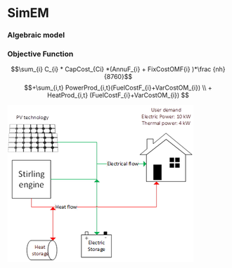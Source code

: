 # SimEM
### Algebraic model
### Objective Function

$$\sum_{i} C_{i} * CapCost_{Ci} *(AnnuF_{i} + FixCostOMF{i} )*\frac {nh}{8760}$$
$$+\sum_{i,t} PowerProd_{i,t}(FuelCostF_{i}+VarCostOM_{i}) \\ + HeatProd_{i,t} (FuelCostF_{i}+VarCostOM_{i})  $$

![Alt text](image.png)